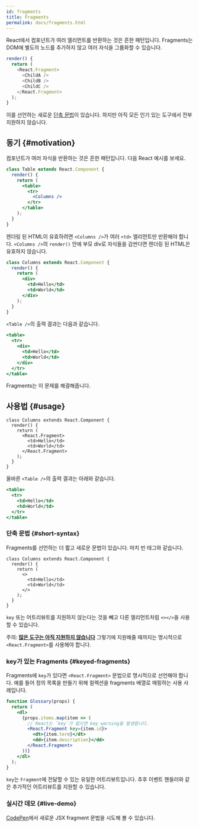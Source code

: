 ```yaml
---
id: fragments
title: Fragments
permalink: docs/fragments.html
---
```


React에서 컴포넌트가 여러 엘리먼트를 반환하는 것은 흔한 패턴입니다. Fragments는 DOM에 별도의 노드를 추가하지 않고 여러 자식을 그룹화할 수 있습니다.

```js
render() {
  return (
    <React.Fragment>
      <ChildA />
      <ChildB />
      <ChildC />
    </React.Fragment>
  );
}
```    

이를 선언하는 새로운 [단축 문법](#short-syntax)이 있습니다. 하지만 아직 모든 인기 있는 도구에서 전부 지원하지 않습니다.

## 동기 {#motivation}

컴포넌트가 여러 자식을 반환하는 것은 흔한 패턴입니다. 다음 React 예시를 보세요.

```jsx
class Table extends React.Component {
  render() {
    return (
      <table>
        <tr>
          <Columns />
        </tr>
      </table>
    );
  }
}
```

렌더링 된 HTML이 유효하려면 `<Columns />`가 여러 `<td>` 엘리먼트만 반환해야 합니다. `<Columns />`의 `render()` 안에 부모 div로 자식들을 감싼다면 렌더링 된 HTML은 유효하지 않습니다.

```jsx
class Columns extends React.Component {
  render() {
    return (
      <div>
        <td>Hello</td>
        <td>World</td>
      </div>
    );
  }
}
```

`<Table />`의 출력 결과는 다음과 같습니다.

```jsx
<table>
  <tr>
    <div>
      <td>Hello</td>
      <td>World</td>
    </div>
  </tr>
</table>
```

Fragments는 이 문제를 해결해줍니다.

## 사용법 {#usage}

```jsx{4,7}
class Columns extends React.Component {
  render() {
    return (
      <React.Fragment>
        <td>Hello</td>
        <td>World</td>
      </React.Fragment>
    );
  }
}
```

올바른 `<Table />`의 출력 결과는 아래와 같습니다.

```jsx
<table>
  <tr>
    <td>Hello</td>
    <td>World</td>
  </tr>
</table>
```

### 단축 문법 {#short-syntax}

Fragments를 선언하는 더 짧고 새로운 문법이 있습니다. 마치 빈 태그와 같습니다.

```jsx{4,7}
class Columns extends React.Component {
  render() {
    return (
      <>
        <td>Hello</td>
        <td>World</td>
      </>
    );
  }
}
```

`key` 또는 어트리뷰트를 지원하지 않는다는 것을 빼고 다른 엘리먼트처럼 `<></>`을 사용할 수 있습니다.

주의: **[많은 도구는 아직 지원하지 않습니다](/blog/2017/11/28/react-v16.2.0-fragment-support.html#support-for-fragment-syntax)** 그렇기에 지원해줄 때까지는 명시적으로 `<React.Fragment>`를 사용해야 합니다.

### key가 있는 Fragments {#keyed-fragments}

Fragments에 `key`가 있다면 `<React.Fragment>` 문법으로 명시적으로 선언해야 합니다. 예를 들어 정의 목록을 만들기 위해 컬렉션을 fragments 배열로 매핑하는 사용 사례입니다.

```jsx
function Glossary(props) {
  return (
    <dl>
      {props.items.map(item => (
        // React는 `key`가 없으면 key warning을 발생합니다.
        <React.Fragment key={item.id}>
          <dt>{item.term}</dt>
          <dd>{item.description}</dd>
        </React.Fragment>
      ))}
    </dl>
  );
}
```

`key`는 `Fragment`에 전달할 수 있는 유일한 어트리뷰트입니다. 추후 이벤트 핸들러와 같은 추가적인 어트리뷰트를 지원할 수 있습니다.

### 실시간 데모 {#live-demo}

[CodePen](https://codepen.io/reactjs/pen/VrEbjE?editors=1000)에서 새로운 JSX fragment 문법을 시도해 볼 수 있습니다.
